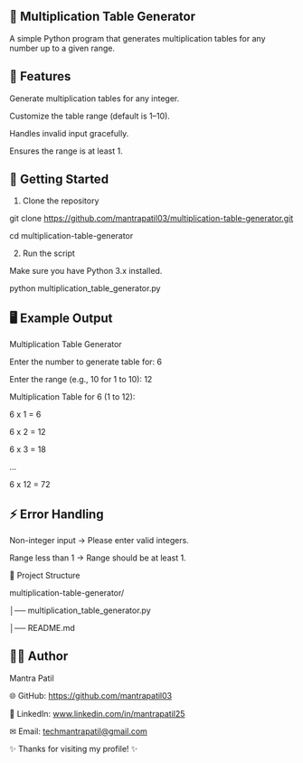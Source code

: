 ## 🧮 Multiplication Table Generator

A simple Python program that generates multiplication tables for any number up to a given range.

## 📌 Features

Generate multiplication tables for any integer.

Customize the table range (default is 1–10).

Handles invalid input gracefully.

Ensures the range is at least 1.

## 🚀 Getting Started

1. Clone the repository
 
git clone https://github.com/mantrapatil03/multiplication-table-generator.git

cd multiplication-table-generator

2. Run the script

Make sure you have Python 3.x installed.

python multiplication_table_generator.py

## 🖥️ Example Output
Multiplication Table Generator

Enter the number to generate table for: 6

Enter the range (e.g., 10 for 1 to 10): 12

Multiplication Table for 6 (1 to 12):

6 x 1 = 6

6 x 2 = 12

6 x 3 = 18

...

6 x 12 = 72

## ⚡ Error Handling

Non-integer input → Please enter valid integers.

Range less than 1 → Range should be at least 1.

📂 Project Structure

multiplication-table-generator/

│── multiplication_table_generator.py

│── README.md

## 👨‍💻 Author

Mantra Patil

🌐 GitHub: https://github.com/mantrapatil03

💼 LinkedIn: www.linkedin.com/in/mantrapatil25

✉ Email: techmantrapatil@gmail.com

✨ Thanks for visiting my profile! ✨

